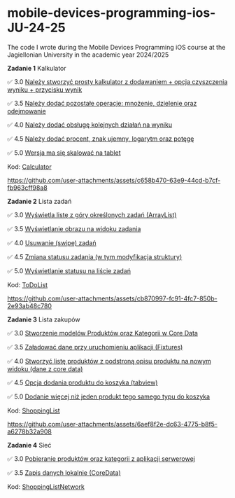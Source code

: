 # mobile-devices-programming-ios-JU-24-25
The code I wrote during the Mobile Devices Programming iOS course at the Jagiellonian University in the academic year 2024/2025

**Zadanie 1** Kalkulator

:white_check_mark: 3.0 [Należy stworzyć prosty kalkulator z dodawaniem + opcja czyszczenia wyniku + przycisku wynik](https://github.com/Tirodoragon/mobile-devices-programming-ios-JU-24-25/commit/72c8782548b9487c585b8cbcc228de8dca917441)

:white_check_mark: 3.5 [Należy dodać pozostałe operacje: mnożenie, dzielenie oraz odejmowanie](https://github.com/Tirodoragon/mobile-devices-programming-ios-JU-24-25/commit/1a980deb03b278fa4aa1313a2f9bdadc8009a4ec)

:white_check_mark: 4.0 [Należy dodać obsługę kolejnych działań na wyniku](https://github.com/Tirodoragon/mobile-devices-programming-ios-JU-24-25/commit/72c8782548b9487c585b8cbcc228de8dca917441)

:white_check_mark: 4.5 [Należy dodać procent, znak ujemny, logarytm oraz potęgę](https://github.com/Tirodoragon/mobile-devices-programming-ios-JU-24-25/commit/a90523439b419ed82d7255f286e4c79ed420185c)

:white_check_mark: 5.0 [Wersja ma się skalować na tablet](https://github.com/Tirodoragon/mobile-devices-programming-ios-JU-24-25/commit/846fec55b965e4456b73451cc94d66842feb7f36)

Kod: [Calculator](https://github.com/Tirodoragon/mobile-devices-programming-ios-JU-24-25/tree/main/Calculator)

https://github.com/user-attachments/assets/c658b470-63e9-44cd-b7cf-fb963cff98a8

**Zadanie 2** Lista zadań

:white_check_mark: 3.0 [Wyświetla listę z góry określonych zadań (ArrayList)](https://github.com/Tirodoragon/mobile-devices-programming-ios-JU-24-25/commit/432fe3fa46193adc00dd8a2b0ea8d667082e278b)

:white_check_mark: 3.5 [Wyświetlanie obrazu na widoku zadania](https://github.com/Tirodoragon/mobile-devices-programming-ios-JU-24-25/commit/61e3bce5dc2d50aab6756e3d4d82133b5c501515)

:white_check_mark: 4.0 [Usuwanie (swipe) zadań](https://github.com/Tirodoragon/mobile-devices-programming-ios-JU-24-25/commit/33476d913d34461d89de2cd8cf721c4e701fa6b2)

:white_check_mark: 4.5 [Zmiana statusu zadania (w tym modyfikacja struktury)](https://github.com/Tirodoragon/mobile-devices-programming-ios-JU-24-25/commit/64c9672a9c1bc3c50a37613f3fd3c94daa37e515)

:white_check_mark: 5.0 [Wyświetlanie statusu na liście zadań](https://github.com/Tirodoragon/mobile-devices-programming-ios-JU-24-25/commit/3c68ef2d1e452a4870afa23419efc7d289abe7a7)

Kod: [ToDoList](https://github.com/Tirodoragon/mobile-devices-programming-ios-JU-24-25/tree/main/ToDoList)

https://github.com/user-attachments/assets/cb870997-fc91-4fc7-850b-2e93ab48c780

**Zadanie 3** Lista zakupów

:white_check_mark: 3.0 [Stworzenie modelów Produktów oraz Kategorii w Core Data](https://github.com/Tirodoragon/mobile-devices-programming-ios-JU-24-25/commit/023df0eed8d63229eb7b71909ed7b1555f28d90a)

:white_check_mark: 3.5 [Załadować dane przy uruchomieniu aplikacji (Fixtures)](https://github.com/Tirodoragon/mobile-devices-programming-ios-JU-24-25/commit/359c3a53ea43aec5a26749d5b9d3c70b2c7fd893)

:white_check_mark: 4.0 [Stworzyć listę produktów z podstroną opisu produktu na nowym widoku (dane z core data)](https://github.com/Tirodoragon/mobile-devices-programming-ios-JU-24-25/commit/b17a4e1bafb1386260ec212023de482151452a9f)

:white_check_mark: 4.5 [Opcja dodania produktu do koszyka (tabview)](https://github.com/Tirodoragon/mobile-devices-programming-ios-JU-24-25/commit/10fc810c7e4c36441bea12701fb86144ce681d56)

:white_check_mark: 5.0 [Dodanie więcej niż jeden produkt tego samego typu do koszyka](https://github.com/Tirodoragon/mobile-devices-programming-ios-JU-24-25/commit/60e6ffcb4355021f7ed2126c63bbe8b32e18f00f)

Kod: [ShoppingList](https://github.com/Tirodoragon/mobile-devices-programming-ios-JU-24-25/tree/main/ShoppingList)

https://github.com/user-attachments/assets/6aef8f2e-dc63-4775-b8f5-a6278b32a908

**Zadanie 4** Sieć

:white_check_mark: 3.0 [Pobieranie produktów oraz kategorii z aplikacji serwerowej](https://github.com/Tirodoragon/mobile-devices-programming-ios-JU-24-25/commit/b21e42b944c89fc88fb9904758004a15a84764e4)

:white_check_mark: 3.5 [Zapis danych lokalnie (CoreData)](https://github.com/Tirodoragon/mobile-devices-programming-ios-JU-24-25/commit/129c065659695182a62da81b7da2ae2a2a678493)

Kod: [ShoppingListNetwork](https://github.com/Tirodoragon/mobile-devices-programming-ios-JU-24-25/tree/main/ShoppingListNetwork)

